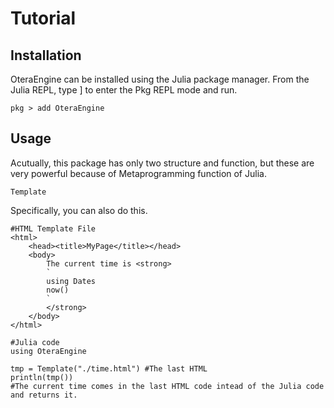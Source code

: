 # Tutorial

## Installation

OteraEngine can be installed using the Julia package manager. From the Julia REPL, type ] to enter the Pkg REPL mode and run.
```
pkg > add OteraEngine
```

## Usage

Acutually, this package has only two structure and function, but these are very powerful because of Metaprogramming function of Julia.

```@docs
Template
```

Specifically, you can also do this.
```
#HTML Template File
<html>
    <head><title>MyPage</title></head>
    <body>
        The current time is <strong>
        `
        using Dates
        now()
        `
        </strong>
    </body>
</html>
```

```
#Julia code
using OteraEngine

tmp = Template("./time.html") #The last HTML
println(tmp())
#The current time comes in the last HTML code intead of the Julia code and returns it.
```